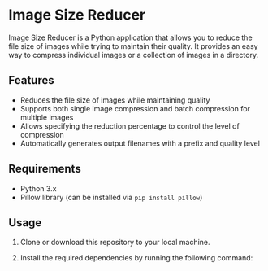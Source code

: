 # Image Size Reducer

Image Size Reducer is a Python application that allows you to reduce the file size of images while trying to maintain their quality. It provides an easy way to compress individual images or a collection of images in a directory.

## Features

- Reduces the file size of images while maintaining quality
- Supports both single image compression and batch compression for multiple images
- Allows specifying the reduction percentage to control the level of compression
- Automatically generates output filenames with a prefix and quality level

## Requirements

- Python 3.x
- Pillow library (can be installed via `pip install pillow`)

## Usage

1. Clone or download this repository to your local machine.

2. Install the required dependencies by running the following command:

